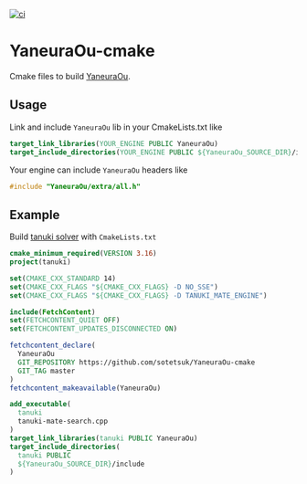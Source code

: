 [![ci](https://github.com/sotetsuk/YaneuraOu-cmake/actions/workflows/ci.yml/badge.svg)](https://github.com/sotetsuk/YaneuraOu-cmake/actions/workflows/ci.yml)

# YaneuraOu-cmake

Cmake files to build [YaneuraOu](https://github.com/yaneurao/YaneuraOu).

## Usage

Link and include `YaneuraOu` lib in your CmakeLists.txt like 

```cmake
target_link_libraries(YOUR_ENGINE PUBLIC YaneuraOu)
target_include_directories(YOUR_ENGINE PUBLIC ${YaneuraOu_SOURCE_DIR}/include)
```

Your engine can include `YaneuraOu` headers like

```cpp
#include "YaneuraOu/extra/all.h"
```

## Example

Build [tanuki solver](https://github.com/yaneurao/YaneuraOu/blob/master/source/engine/tanuki-mate-engine/tanuki-mate-search.cpp) with `CmakeLists.txt`

```cmake
cmake_minimum_required(VERSION 3.16)
project(tanuki)

set(CMAKE_CXX_STANDARD 14)
set(CMAKE_CXX_FLAGS "${CMAKE_CXX_FLAGS} -D NO_SSE")
set(CMAKE_CXX_FLAGS "${CMAKE_CXX_FLAGS} -D TANUKI_MATE_ENGINE")

include(FetchContent)
set(FETCHCONTENT_QUIET OFF)
set(FETCHCONTENT_UPDATES_DISCONNECTED ON)

fetchcontent_declare(
  YaneuraOu
  GIT_REPOSITORY https://github.com/sotetsuk/YaneuraOu-cmake
  GIT_TAG master
)
fetchcontent_makeavailable(YaneuraOu)

add_executable(
  tanuki
  tanuki-mate-search.cpp
)
target_link_libraries(tanuki PUBLIC YaneuraOu)
target_include_directories(
  tanuki PUBLIC
  ${YaneuraOu_SOURCE_DIR}/include
)
```
